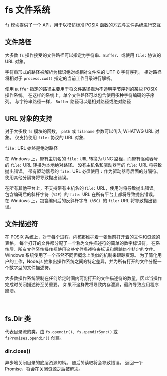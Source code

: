 # fs 文件系统
`fs` 模块提供了一个 API，用于以模仿标准 POSIX 函数的方式与文件系统进行交互

## 文件路径
大多数 `fs` 操作接受的文件路径可以指定为字符串、`Buffer`、或使用 `file:` 协议的 URL 对象。

字符串形式的路径被解析为标识绝对或相对文件名的 UTF-8 字符序列。 相对路径将相对于 `process.cwd()` 指定的当前工作目录进行解析。

使用 `Buffer` 指定的路径主要用于将文件路径视为不透明字节序列的某些 POSIX 操作系统。 在这样的系统上，单个文件路径可以包含使用多种字符编码的子序列。 与字符串路径一样， `Buffer` 路径可以是相对路径或绝对路径

## URL 对象的支持
对于大多数 `fs` 模块的函数， `path` 或 `filename` 参数可以传入 WHATWG URL 对象。 仅支持使用 `file:` 协议的 URL 对象。

`file:` URL 始终是绝对路径

在 Windows 上，带有主机名的 `file:` URL 转换为 UNC 路径，而带有驱动器号的 `file:` URL 转换为本地绝对路径。 没有主机名和驱动器号的 `file:` URL 将导致抛出错误。
带有驱动器号的 `file:` URL 必须使用 `:` 作为驱动器号后面的分隔符。 使用其他分隔符将导致抛出错误。

在所有其他平台上，不支持带有主机名的 `file:` URL，使用时将导致抛出错误。
包含编码后的斜杆字符（`%2F`）的 `file:` URL 在所有平台上都将导致抛出错误。
在 Windows 上，包含编码后的反斜杆字符（`%5C`）的 `file:` URL 将导致抛出错误。

## 文件描述符
在 POSIX 系统上，对于每个进程，内核都维护着一张当前打开着的文件和资源的表格。 每个打开的文件都分配了一个称为文件描述符的简单的数字标识符。 在系统层，所有文件系统操作都使用这些文件描述符来标识和跟踪每个特定的文件。 Windows 系统使用了一个虽然不同但概念上类似的机制来跟踪资源。 为了简化用户的工作，Node.js 抽象出操作系统之间的特定差异，并为所有打开的文件分配一个数字型的文件描述符。

大多数操作系统限制在任何给定时间内可能打开的文件描述符的数量，因此当操作完成时关闭描述符至关重要。 如果不这样做将导致内存泄漏，最终导致应用程序崩溃。
<br/><br/><br/>



## fs.Dir 类
代表目录流的类。由 `fs.opendir()`、`fs.opendirSync()` 或 `fsPromises.opendir()` 创建。

### **dir.close()**
异步地关闭目录的底层资源句柄。 随后的读取将会导致错误。
返回一个 Promise，将会在关闭资源之后被解决。

